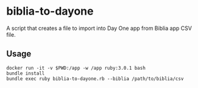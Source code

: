 # biblia-to-dayone
A script that creates a file to import into Day One app from Biblia app CSV file.

## Usage

```shell
docker run -it -v $PWD:/app -w /app ruby:3.0.1 bash
bundle install
bundle exec ruby biblia-to-dayone.rb --biblia /path/to/biblia/csv
```
